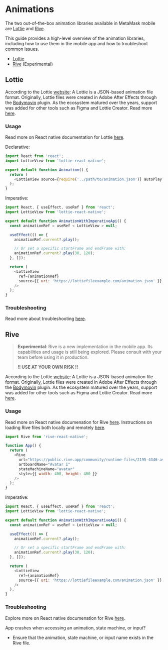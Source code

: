 # Animations

The two out-of-the-box animation libraries available in MetaMask mobile are [Lottie](https://github.com/lottie-react-native/lottie-react-native) and [Rive](https://github.com/rive-app/rive-react-native).

This guide provides a high-level overview of the animation libraries, including how to use them in the mobile app and how to troubleshoot common issues.

- [Lottie](#lottie)
- [Rive](#tools-for-identifying-re-renders) (Experimental)

## Lottie

According to the Lottie [website](https://lottiefiles.com/what-is-lottie): A Lottie is a JSON-based animation file format. Originally, Lottie files were created in Adobe After Effects through the [Bodymovin](https://aescripts.com/bodymovin/) plugin. As the ecosystem matured over the years, support was added for other tools such as Figma and Lottie Creator. Read more [here](https://lottiefiles.com/lottie-creator).

### Usage

Read more on React native documentation for Lottie [here](https://airbnb.io/lottie/#/react-native).

Declarative:

```javascript
import React from 'react';
import LottieView from 'lottie-react-native';

export default function Animation() {
  return (
    <LottieView source={require('../path/to/animation.json')} autoPlay loop />
  );
}
```

Imperative:

```javascript
import React, { useEffect, useRef } from 'react';
import LottieView from 'lottie-react-native';

export default function AnimationWithImperativeApi() {
  const animationRef = useRef < LottieView > null;

  useEffect(() => {
    animationRef.current?.play();

    // Or set a specific startFrame and endFrame with:
    animationRef.current?.play(30, 120);
  }, []);

  return (
    <LottieView
      ref={animationRef}
      source={{ uri: 'https://lottiefileexample.com/animation.json' }}
    />
  );
}
```

### Troubleshooting

Read more about troubleshooting [here](https://airbnb.io/lottie/#/react-native?id=troubleshooting).

## Rive

> **Experimental**: Rive is a new implementation in the mobile app. Its capabilities and usage is still being explored. Please consult with your team before using it in production.
>
> **!! USE AT YOUR OWN RISK !!**

According to the Lottie [website](https://lottiefiles.com/what-is-lottie): A Lottie is a JSON-based animation file format. Originally, Lottie files were created in Adobe After Effects through the [Bodymovin](https://aescripts.com/bodymovin/) plugin. As the ecosystem matured over the years, support was added for other tools such as Figma and Lottie Creator. Read more [here](https://lottiefiles.com/lottie-creator).

### Usage

Read more on React native documenation for Rive [here](https://rive.app/docs/runtimes/react-native/react-native). Instructions on loading Rive files both locally and remotely [here](https://rive.app/docs/runtimes/react-native/loading-rive-to-expo).

```javascript
import Rive from 'rive-react-native';

function App() {
  return (
    <Rive
      url="https://public.rive.app/community/runtime-files/2195-4346-avatar-pack-use-case.riv"
      artboardName="Avatar 1"
      stateMachineName="avatar"
      style={{ width: 400, height: 400 }}
    />
  );
}
```

Imperative:

```javascript
import React, { useEffect, useRef } from 'react';
import LottieView from 'lottie-react-native';

export default function AnimationWithImperativeApi() {
  const animationRef = useRef < LottieView > null;

  useEffect(() => {
    animationRef.current?.play();

    // Or set a specific startFrame and endFrame with:
    animationRef.current?.play(30, 120);
  }, []);

  return (
    <LottieView
      ref={animationRef}
      source={{ uri: 'https://lottiefileexample.com/animation.json' }}
    />
  );
}
```

### Troubleshooting

Explore more on React native documenation for Rive [here](https://rive.app/docs/runtimes/react-native/react-native).

App crashes when accessing an animation, state machine, or input?

- Ensure that the animation, state machine, or input name exists in the Rive file.
